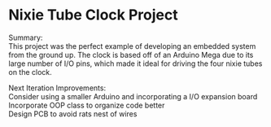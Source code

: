 # Nixie Tube Clock Project
Summary:<br />
This project was the perfect example of developing an embedded system from the ground up. The clock is based off of an Arduino Mega due to its large number of I/O pins, which made it ideal for driving the four nixie tubes on the clock.

Next Iteration Improvements:<br />
Consider using a smaller Arduino and incorporating a I/O expansion board<br />
Incorporate OOP class to organize code better<br />
Design PCB to avoid rats nest of wires<br />

